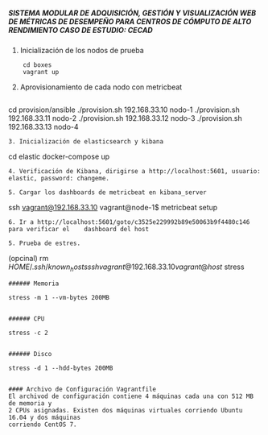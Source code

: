 ##### SISTEMA MODULAR DE ADQUISICIÓN, GESTIÓN Y VISUALIZACIÓN WEB DE MÉTRICAS DE DESEMPEÑO PARA CENTROS DE CÓMPUTO DE ALTO RENDIMIENTO CASO DE ESTUDIO: CECAD


1. Inicialización de los nodos de prueba
  ```
      cd boxes
      vagrant up
  ```

2. Aprovisionamiento de cada nodo con metricbeat
   ```
  cd provision/ansible
  ./provision.sh 192.168.33.10 nodo-1
  ./provision.sh 192.168.33.11 nodo-2
  ./provision.sh 192.168.33.12 nodo-3
  ./provision.sh 192.168.33.13 nodo-4
   ```
3. Inicialización de elasticsearch y kibana
   ```
   cd elastic
   docker-compose up
   ```
4. Verificación de Kibana, dirigirse a http://localhost:5601, usuario: elastic, password: changeme.

5. Cargar los dashboards de metricbeat en kibana_server
   ```
   ssh vagrant@192.168.33.10
   vagrant@node-1$ metricbeat setup
   ```
6. Ir a http://localhost:5601/goto/c3525e229992b89e50063b9f4480c146 para verificar el    dashboard del host

5. Prueba de estres.
   ```
   (opcinal) rm $HOME/.ssh/known_hosts
   ssh vagrant@192.168.33.10
   vagrant@host$ stress
   ```
   ###### Memoria
   ```
    stress -m 1 --vm-bytes 200MB
   ```

   ###### CPU
   ```
    stress -c 2
   ```

   ###### Disco
   ```
    stress -d 1 --hdd-bytes 200MB
   ```

#### Archivo de Configuración Vagrantfile
El archivod de configuración contiene 4 máquinas cada una con 512 MB de memoria y
2 CPUs asignadas. Existen dos máquinas virtuales corriendo Ubuntu 16.04 y dos máquinas
corriendo CentOS 7.
